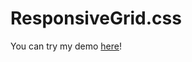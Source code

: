 # ResponsiveGrid.css
You can try my demo [here]( https://samersenbol.github.io/ResponsiveGrid.css/)!
